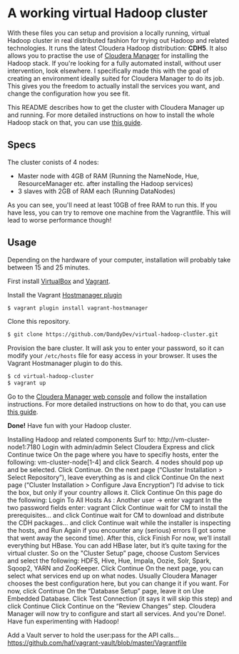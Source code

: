 # A working virtual Hadoop cluster

With these files you can setup and provision a locally running, virtual Hadoop cluster in real distributed fashion for trying out Hadoop and related technologies. It runs the latest Cloudera Hadoop distribution: **CDH5**. It also allows you to practise the use of [Cloudera Manager](http://www.cloudera.com/content/cloudera/en/products-and-services/cloudera-enterprise/cloudera-manager.html) for installing the Hadoop stack. If you're looking for a fully automated install, without user intervention, look elsewhere. I specifically made this with the goal of creating an environment ideally suited for Cloudera Manager to do its job. This gives you the freedom to actually install the services you want, and change the configuration how you see fit.

This README describes how to get the cluster with Cloudera Manager up and running. For more detailed instructions on how to install the whole Hadoop stack on that, you can use [this guide](http://dandydev.net/blog/installing-virtual-hadoop-cluster).

## Specs

The cluster conists of 4 nodes:

* Master node with 4GB of RAM (Running the NameNode, Hue, ResourceManager etc. after installing the Hadoop services)
* 3 slaves with 2GB of RAM each (Running DataNodes)

As you can see, you'll need at least 10GB of free RAM to run this. If you have less, you can try to remove one machine from the Vagrantfile. This will lead to worse performance though!

## Usage

Depending on the hardware of your computer, installation will probably take between 15 and 25 minutes.

First install [VirtualBox](https://www.virtualbox.org/) and [Vagrant](http://www.vagrantup.com/).

Install the Vagrant [Hostmanager plugin](https://github.com/smdahlen/vagrant-hostmanager)

```bash
$ vagrant plugin install vagrant-hostmanager
```

Clone this repository.

```bash
$ git clone https://github.com/DandyDev/virtual-hadoop-cluster.git
```

Provision the bare cluster. It will ask you to enter your password, so it can modify your `/etc/hosts` file for easy access in your browser. It uses the Vagrant Hostmanager plugin to do this.

```bash
$ cd virtual-hadoop-cluster
$ vagrant up
```

Go to the [Cloudera Manager web console](http://vm-cluster-node1:7180) and follow the installation instructions. For more detailed instructions on how to do that, you can use [this guide](http://dandydev.net/blog/installing-virtual-hadoop-cluster).

**Done!** Have fun with your Hadoop cluster.


Installing Hadoop and related components
Surf to: http://vm-cluster-node1:7180
Login with admin/admin
Select Cloudera Express and click Continue twice
On the page where you have to specifiy hosts, enter the following: vm-cluster-node[1-4] and click Search. 4 nodes should pop up and be selected. Click Continue.
On the next page (“Cluster Installation > Select Repository”), leave everything as is and click Continue
On the next page (“Cluster Installation > Configure Java Encryption”) I’d advise to tick the box, but only if your country allows it. Click Continue
On this page do the following:
Login To All Hosts As : Another user -> enter vagrant
In the two password fields enter: vagrant
Click Continue
wait for CM to install the prerequisites… and click Continue
wait for CM to download and distribute the CDH packages… and click Continue
wait while the installer is inspecting the hosts, and Run Again if you encounter any (serious) errors (I got some that went away the second time). After this, click Finish
For now, we’ll install everything but HBase. You can add HBase later, but it’s quite taxing for the virtual cluster. So on the "Cluster Setup” page, choose Custom Services and select the following: HDFS, Hive, Hue, Impala, Oozie, Solr, Spark, Sqoop2, YARN and ZooKeeper. Click Continue
On the next page, you can select what services end up on what nodes. Usually Cloudera Manager chooses the best configuration here, but you can change it if you want. For now, click Continue
On the “Database Setup” page, leave it on Use Embedded Database. Click Test Connection (it says it will skip this step) and click Continue
Click Continue on the “Review Changes” step. Cloudera Manager will now try to configure and start all services.
And you're Done!. Have fun experimenting with Hadoop!

Add a Vault server to hold the user:pass for the API calls...
https://github.com/haf/vagrant-vault/blob/master/Vagrantfile

